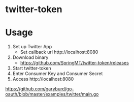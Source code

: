 # twitter-token

# Usage
1. Set up Twitter App
    * Set callback url http://localhost:8080
1. Download binary
    * https://github.com/SpringMT/twitter-token/releases
1. Start twitter-token
1. Enter Consumer Key and Consumer Secret
1. Access http://localhost:8080

https://github.com/garyburd/go-oauth/blob/master/examples/twitter/main.go



